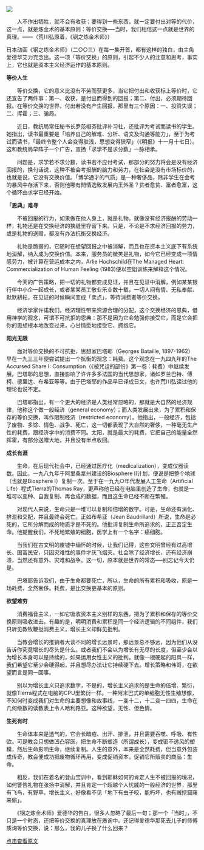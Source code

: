 ![](https://upload-images.jianshu.io/upload_images/3317226-827fb18ab39b53a0.jpeg?imageMogr2/auto-orient/strip%7CimageView2/2/w/1240)

　　人不作出牺牲，就不会有收获；要得到一些东西，就一定要付出对等的代价，这一点，就是炼金术的基本原则：等价交换──当时，我们相信这一点就是世界的真理。——（荒川弘原着，《钢之炼金术师》）

日本动画《钢之炼金术师》（二○○三）在每一集开首，都有这样的独白，由主角爱德华艾力克念出。这一项「等价交换」的原则，引起不少人的注意和思考，事实上，它也就是资本主义经济运作的基本原则。

**等价人生**

　　等价交换，它的意义比没有不劳而获更多，当它把付出和收获标上等价时，它还宣告了两件事：第一、收获，是付出而得到的回报；第二、付出，必须期待回报。在等价交换的世界，付出若没有产生回报，那里有三个原因：一、投资失误；二、挥霍；三、骗局。

　　近日，教统局常任秘书长罗范椒芬批评补习社，还批评为考试而读书的学生。她指出，读书最重要是「培养自己的解难、分析、语文及沟通等能力」，至于为考试而读书，「最终令整个人会变得肤浅，思想变得狭窄」（《明报》十一月十七日）。这和教统局早阵子一个广告，宣扬「求学不是求分数」一脉相承。

　　问题是，求学若不求分数，读书若不应付考试，那部分的努力将会是没有经济回报的，换句话说，这种不被会考报酬的脑力和劳力，在社会是没有市场标价的，也就是说，它没有交换价值。「博学通才的气质」是一种奢侈品，除非学生在会考的暴风中存活下来，否则他哪有閒情逸致发展内王外圣？贫者愈贫、富者愈富，这个循环由求学已经开始。

**「恩典」难寻**

　　不被回报的行为，如果做在他人身上，就是礼物。就像没有经济报酬的劳动一样，礼物还是在交换经济的狭缝里存留下来。只是，不论是不求经济回报的劳力，或是礼物的送赠，都没有办法抗衡交换经济。

　　礼物是脆弱的，它随时在想望回报之中被消解，而且也在资本主义底下有系统地消解，纳入成为交换价值。本来，服务员的微笑是礼物，如今它已经变成一项情感劳力，被计算在营运成本之内，Arlie Hochschild在The Managed Heart: Commercialization of Human Feeling (1983)便以空姐训练来解释这个情况。

　　今天的广告策略，把一切的礼物都变成见证，并且在见证中消解，例如某某银行伴中小企一起成长，或者某某员工敬业乐业数十载，一切人间有情、无私奉献、默默耕耘，在见证的时候瞬间变成「卖点」，等待消费者等价交换。

　　经济学家许诺我们，经济理性带来资源合理的分配，这个交换经济的恩典，借用神学的观念，可谓不可抗拒的恩典：那不是因为它会勉强你接受它，而是它会把你的思想根本地改变过来，心甘情愿地接受它、拥抱它。

**阳光无限**

　　面对等价交换的不可抗拒，思想家巴塔耶（Georges Bataille, 1897-1962）早在一九三三年便尝试提出一个抗衡的观念：耗费。这个观念在一九四九年的The Accursed Share I: Consumption（《被咒诅的部份》第一卷：耗费）中继续发展。巴塔耶的思想，直接影响了许许多多法国的当代思想家，诸如罗兰巴特、傅柯、德里达、布希亚等等。由于巴塔耶的作品早已译成日文，也许荒川弘读过他的理论也说不定。

　　巴塔耶指出，有一个更大的经济是人类经常忽略的，那就是大自然的经济规律，他称这个做一般经济（general economy）；而人类发展出来，为了累积和保存的等价交换，叫作限制经济（restricted economy）。他指出，一般经济，包括了废物、多馀、情色、战争、死亡，这一切都表现了大自然的奢侈，一种毫无生产性的耗费，跟经济学中的消费不同。太阳，就是最大的耗费，它把自己的能量全然挥霍，有部分送赠大地，并且没有半点收回。

**成长有涯**

　　生命，在后现代社会中，已经通过医疗化（medicalization），变成仪器读数。因此，一九八九年于阿里桑拿州建设的Biosphere II计划，便说是把整个地球（也就是Biosphere I）复制一次。至于在一九九○年代发展人工生命（Artificial Life）程式Tierra的Thomas Ray，更声称他已经在电脑里创造了生命，也就是一堆可以变种、自我复制、再合成的数据，而且这生命已经不断在繁殖。

　　对现代人来说，生命只是一堆可以复制和倍增的数字。可是，生命还有消化、排泄和交配，并且最终会死亡。正如布希亚（Jean Baudrillard）所说，生命是必死的，它所分解而成的物质才是不死的。他批评复制生命所追求的，正正否定生命。他提醒我们，不死地繁殖的细胞，医学上有一个名字：癌细胞。

　　当我们在古文明的废墟中缅怀的时候，让我们记得，这些文明曾经有过高增长、国富民安，只因灾难性的事件才灰飞烟灭。社会除了经济增长，还有经济崩溃，当然还有意外、灾难和战争。这一切，原本就是世界的常态──别忘记今天仍是。

　　巴塔耶告诉我们，由于生命都要死亡，所以，生命的所有累积和吸收，原是一场耗费、全然奢侈。耗费，是比交换更基本的原则。

**欲望难穷**

　　消费福音主义，一如它吸收资本主义别样的东西，把为了累积和保存的等价交换原则吸收进去。有趣的是，明明消费和累积是同一个经济逻辑的不同组件，我们只听见教牧鞭挞消费主义，增长主义却鲜见批判。

　　当教会增长的推销者大谈不同的增长远景时，那远景总不够远，因为他们从没告诉你究竟增长的尽头是什么。或者我们不会以为增长有无尽的长度，但至少会以为增长本身可以是持续的，如果运用女性主义的批判，就像一根硬起的阳具一样，我们希望它至少会硬得起，并且想尽办法让它持续硬下去。增长策略和伟哥，在欲望而言是同一回事。

　　别以为增长主义只追求数字，不是的，增长主义追求的是生命的倍增、繁衍，就像Tierra程式在电脑的CPU里繁衍一样。一种阿米巴式的单细胞无性生殖想像，不知何时变成我们对生命的主要想像和故事线，一变十二，十二变一四四，生命在几何级数的读数表上令人哈利路亚。这种欲望，无性、但色情。

**生死有时**

　　生命体本来是透气的，它会长暗疮、出汗、排泄，并且需要吞噬、呼吸、有性欲。可是教会只想做凹凸容医，把生命不断塑造（所谓成长），变成密不透风的塑模，然后生命影响生命，继续复制。人生的意外，本来是全然耗费，但当意外包装成传奇，教会便成功把废物循环再用，变成促销资本，促销它所贩卖的商品：生命。

　　相反，我们在着名的登山宝训中，看到耶稣如何的肯定人生不被回报的境况，如何警告礼物在张扬中消解，并且肯定一个超越个人忧戚的一般经济的世界，那里有飞鸟，有野草。增长主义，好像看不见「地下有虫子咬，能朽坏，也有贼挖窟窿来偷」。

　　《钢之炼金术师》爱德华的告白，很多人忽略了最后一句；那一个「当时」，不只是一个时态，还把等价交换的真理放在质询中。还记得爱德华那死去儿子的师傅质询等价交换，说：那么，我的儿子换了什么回来？

[点击查看原文](http://christiantimes.org.hk/Common/Reader/News/ShowNews.jsp?Nid=32359&Pid=1&Version=0&Cid=150&Charset=gb2312)

